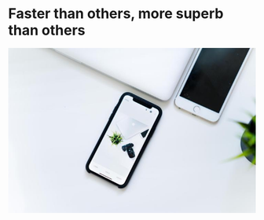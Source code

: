 # Faster than others, more superb than others
<div >
  <img src="../.vuepress/public/c.jpg" />
</div>